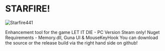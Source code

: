 # STARFIRE!
![Starfire441](https://github.com/user-attachments/assets/66aa68ab-4d10-45ba-95ab-c94b56c2b58d)

Enhancement tool for the game LET IT DIE - PC Version Steam only!
Nuget Requirements - Memory.dll, Guna UI & MouseKeyHook
You can download the source or the release build via the right hand side on github!
